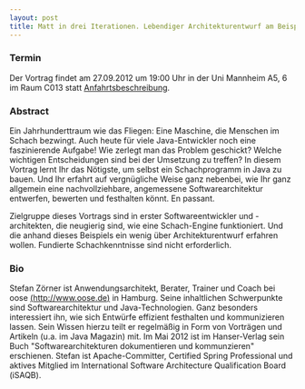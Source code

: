 ```yaml
---
layout: post
title: Matt in drei Iterationen. Lebendiger Architekturentwurf am Beispiel einer Schach-Engine
---
```


### Termin

Der Vortrag findet am 27.09.2012 um 19:00 Uhr in der Uni Mannheim A5, 6 im Raum C013 statt [Anfahrtsbeschreibung](/getting-there).

### Abstract

Ein Jahrhunderttraum wie das Fliegen: Eine Maschine, die Menschen im Schach bezwingt. Auch heute für viele Java-Entwickler noch eine faszinierende Aufgabe! Wie zerlegt man das Problem geschickt? Welche wichtigen Entscheidungen sind bei der Umsetzung zu treffen? In diesem Vortrag lernt Ihr das Nötigste, um selbst ein Schachprogramm in Java zu bauen. Und Ihr erfahrt auf vergnügliche Weise ganz nebenbei, wie Ihr ganz allgemein eine nachvollziehbare, angemessene Softwarearchitektur entwerfen, bewerten und festhalten könnt. En passant.

Zielgruppe dieses Vortrags sind in erster Softwareentwickler und -architekten, die neugierig sind, wie eine Schach-Engine funktioniert. Und die anhand dieses Beispiels ein wenig über Architekturentwurf erfahren wollen. Fundierte Schachkenntnisse sind nicht erforderlich.

### Bio

Stefan Zörner ist Anwendungsarchitekt, Berater, Trainer und Coach bei oose [(http://www.oose.de)](http://www.oose.de) in Hamburg. Seine inhaltlichen Schwerpunkte sind Softwarearchitektur und Java-Technologien. Ganz besonders interessiert ihn, wie sich Entwürfe effizient festhalten und kommunizieren lassen. Sein Wissen hierzu teilt er regelmäßig in Form von Vorträgen und Artikeln (u.a. im Java Magazin) mit. Im Mai 2012 ist im Hanser-Verlag sein Buch "Softwarearchitekturen dokumentieren und kommunzieren" erschienen. Stefan ist Apache-Committer, Certified Spring Professional und aktives Mitglied im International Software Architecture Qualification Board (iSAQB).
